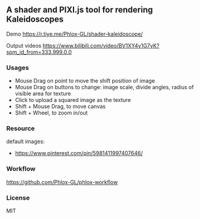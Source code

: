 ## A shader and PIXI.js tool for rendering Kaleidoscopes

Demo https://r.tiye.me/Phlox-GL/shader-kaleidoscope/

Output videos https://www.bilibili.com/video/BV1XY4y1G7yK?spm_id_from=333.999.0.0

### Usages

- Mouse Drag on point to move the shift position of image
- Mouse Drag on buttons to change: image scale, divide angles, radius of visible area for texture
- Click to upload a squared image as the texture
- Shift + Mouse Drag, to move canvas
- Shift + Wheel, to zoom in/out

### Resource

default images:

- https://www.pinterest.com/pin/5981411997407646/

### Workflow

https://github.com/Phlox-GL/phlox-workflow

### License

MIT
